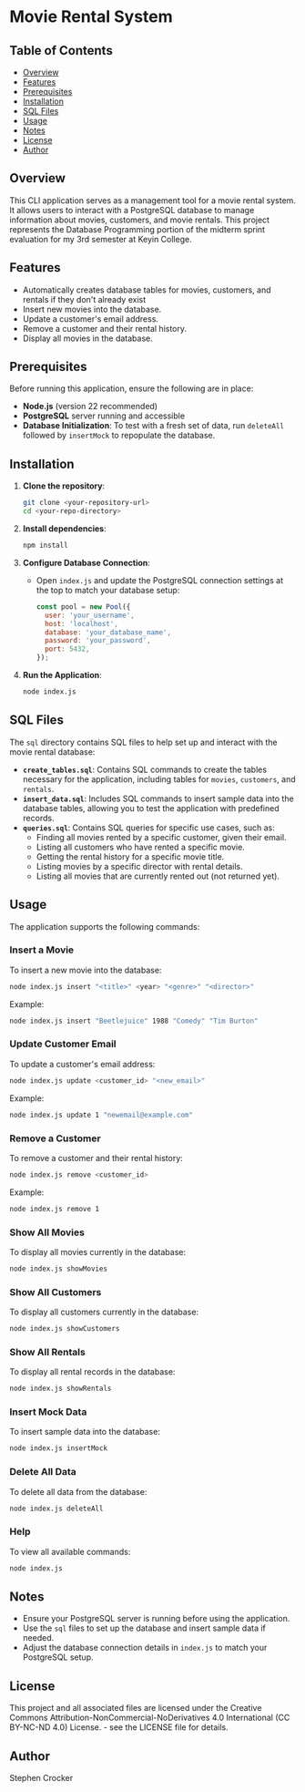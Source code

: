 # Movie Rental System

## Table of Contents
- [Overview](#overview)
- [Features](#features)
- [Prerequisites](#prerequisites)
- [Installation](#installation)
- [SQL Files](#sql-files)
- [Usage](#usage)
- [Notes](#notes)
- [License](#license)
- [Author](#author)

## Overview
This CLI application serves as a management tool for a movie rental system. It allows users to interact with a PostgreSQL database to manage information about movies, customers, and movie rentals. This project represents the Database Programming portion of the midterm sprint evaluation for my 3rd semester at Keyin College.


## Features
- Automatically creates database tables for movies, customers, and rentals if they don't already exist
- Insert new movies into the database.
- Update a customer's email address.
- Remove a customer and their rental history.
- Display all movies in the database.

## Prerequisites
Before running this application, ensure the following are in place:
- **Node.js** (version 22 recommended)
- **PostgreSQL** server running and accessible
- **Database Initialization**: To test with a fresh set of data, run `deleteAll` followed by `insertMock` to repopulate the database.


## Installation

1. **Clone the repository**:
    ```bash
    git clone <your-repository-url>
    cd <your-repo-directory>
    ```

2. **Install dependencies**:
    ```bash
    npm install
    ```

3. **Configure Database Connection**:
   - Open `index.js` and update the PostgreSQL connection settings at the top to match your database setup:
     ```javascript
     const pool = new Pool({
       user: 'your_username',
       host: 'localhost',
       database: 'your_database_name',
       password: 'your_password',
       port: 5432,
     });
     ```

4. **Run the Application**:
   ```bash
   node index.js
   ```

## SQL Files

The `sql` directory contains SQL files to help set up and interact with the movie rental database:

- **`create_tables.sql`**: Contains SQL commands to create the tables necessary for the application, including tables for `movies`, `customers`, and `rentals`.
- **`insert_data.sql`**: Includes SQL commands to insert sample data into the database tables, allowing you to test the application with predefined records.
- **`queries.sql`**: Contains SQL queries for specific use cases, such as:
  - Finding all movies rented by a specific customer, given their email.
  - Listing all customers who have rented a specific movie.
  - Getting the rental history for a specific movie title.
  - Listing movies by a specific director with rental details.
  - Listing all movies that are currently rented out (not returned yet).

## Usage

The application supports the following commands:

### Insert a Movie
To insert a new movie into the database:
```bash
node index.js insert "<title>" <year> "<genre>" "<director>"
```
Example:
```bash
node index.js insert "Beetlejuice" 1988 "Comedy" "Tim Burton"
```


### Update Customer Email
To update a customer's email address:
```bash
node index.js update <customer_id> "<new_email>"
```
Example:
```bash
node index.js update 1 "newemail@example.com"
```

### Remove a Customer
To remove a customer and their rental history:
```bash
node index.js remove <customer_id>
```
Example:
```bash
node index.js remove 1
```

### Show All Movies
To display all movies currently in the database:
```bash
node index.js showMovies
```

### Show All Customers
To display all customers currently in the database:
```bash
node index.js showCustomers
```

### Show All Rentals
To display all rental records in the database:
```bash
node index.js showRentals
```

### Insert Mock Data
To insert sample data into the database:
```bash
node index.js insertMock
```

### Delete All Data
To delete all data from the database:
```bash
node index.js deleteAll
```

### Help
To view all available commands:
```bash
node index.js
```

## Notes
- Ensure your PostgreSQL server is running before using the application.
- Use the `sql` files to set up the database and insert sample data if needed.
- Adjust the database connection details in `index.js` to match your PostgreSQL setup.


## License

This project and all associated files are licensed under the Creative Commons Attribution-NonCommercial-NoDerivatives 4.0 International (CC BY-NC-ND 4.0) License. - see the LICENSE file for details.

## Author
Stephen Crocker

